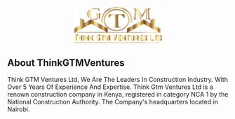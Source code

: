 <p align="center"><a href="https://thinkgtmventures.co.ke/" target="_blank"><img src="https://raw.githubusercontent.com/MartDevelopers-Inc/ThinkGTMVentures/master/public/images/logo.png" width="200"></a></p>


## About ThinkGTMVentures

Think GTM Ventures Ltd, We Are The Leaders In Construction Industry. With Over 5 Years Of Experience And Expertise.
Think Gtm Ventures Ltd is a renown construction company in Kenya, registered in category NCA 1 by the National Construction Authority. The Company's headquarters located in Nairobi. 
